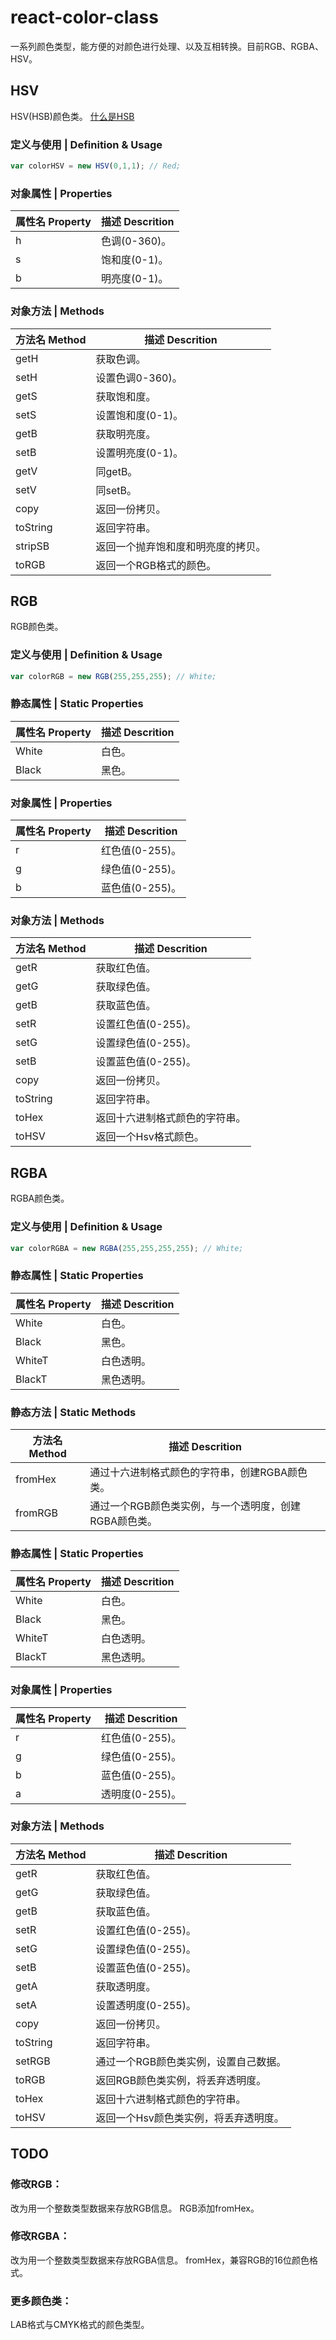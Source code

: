 # react-color-class
一系列颜色类型，能方便的对颜色进行处理、以及互相转换。目前RGB、RGBA、HSV。

## HSV
HSV(HSB)颜色类。
[什么是HSB](https://baike.baidu.com/item/hsb/10338413)

### 定义与使用 | Definition & Usage

```js
var colorHSV = new HSV(0,1,1); // Red;
```

### 对象属性 | Properties

| 属性名 Property | 描述 Descrition|
| --------| -----|
| h| 色调(0-360)。|
| s| 饱和度(0-1)。|
| b| 明亮度(0-1)。|

### 对象方法 | Methods

| 方法名 Method | 描述 Descrition|
| --------| -----|
| getH | 获取色调。 |
| setH | 设置色调0-360)。 |
| getS | 获取饱和度。 |
| setS | 设置饱和度(0-1)。 |
| getB | 获取明亮度。 |
| setB | 设置明亮度(0-1)。 |
| getV | 同getB。 |
| setV | 同setB。 |
| copy | 返回一份拷贝。|
| toString| 返回字符串。|
| stripSB | 返回一个抛弃饱和度和明亮度的拷贝。|
| toRGB | 返回一个RGB格式的颜色。 |

## RGB
RGB颜色类。

### 定义与使用 | Definition & Usage

```js
var colorRGB = new RGB(255,255,255); // White;
```
### 静态属性 | Static Properties

| 属性名 Property | 描述 Descrition|
| --------| -----|
| White| 白色。|
| Black| 黑色。|

### 对象属性 | Properties

| 属性名 Property | 描述 Descrition|
| --------| -----|
| r| 红色值(0-255)。|
| g| 绿色值(0-255)。|
| b| 蓝色值(0-255)。|

### 对象方法 | Methods

| 方法名 Method | 描述 Descrition|
| --------| -----|
| getR| 获取红色值。 |
| getG| 获取绿色值。 |
| getB| 获取蓝色值。 |
| setR| 设置红色值(0-255)。 |
| setG| 设置绿色值(0-255)。 |
| setB| 设置蓝色值(0-255)。 |
| copy| 返回一份拷贝。|
| toString| 返回字符串。|
| toHex| 返回十六进制格式颜色的字符串。|
| toHSV| 返回一个Hsv格式颜色。|

## RGBA
RGBA颜色类。

### 定义与使用 | Definition & Usage

```js
var colorRGBA = new RGBA(255,255,255,255); // White;
```
### 静态属性 | Static Properties

| 属性名 Property | 描述 Descrition|
| --------| -----|
| White| 白色。|
| Black| 黑色。|
| WhiteT| 白色透明。|
| BlackT| 黑色透明。|

### 静态方法 | Static Methods

| 方法名 Method | 描述 Descrition|
| --------| -----|
| fromHex| 通过十六进制格式颜色的字符串，创建RGBA颜色类。|
| fromRGB| 通过一个RGB颜色类实例，与一个透明度，创建RGBA颜色类。|


### 静态属性 | Static Properties

| 属性名 Property | 描述 Descrition|
| --------| -----|
| White| 白色。|
| Black| 黑色。|
| WhiteT| 白色透明。|
| BlackT| 黑色透明。|

### 对象属性 | Properties

| 属性名 Property | 描述 Descrition|
| --------| -----|
| r| 红色值(0-255)。|
| g| 绿色值(0-255)。|
| b| 蓝色值(0-255)。|
| a| 透明度(0-255)。|

### 对象方法 | Methods

| 方法名 Method | 描述 Descrition|
| --------| -----|
| getR| 获取红色值。 |
| getG| 获取绿色值。 |
| getB| 获取蓝色值。 |
| setR| 设置红色值(0-255)。 |
| setG| 设置绿色值(0-255)。 |
| setB| 设置蓝色值(0-255)。 |
| getA| 获取透明度。|
| setA| 设置透明度(0-255)。 |
| copy| 返回一份拷贝。|
| toString| 返回字符串。|
| setRGB| 通过一个RGB颜色类实例，设置自己数据。|
| toRGB| 返回RGB颜色类实例，将丢弃透明度。 |
| toHex| 返回十六进制格式颜色的字符串。|
| toHSV| 返回一个Hsv颜色类实例，将丢弃透明度。|

## TODO

### 修改RGB：
  改为用一个整数类型数据来存放RGB信息。
  RGB添加fromHex。

### 修改RGBA：
  改为用一个整数类型数据来存放RGBA信息。
  fromHex，兼容RGB的16位颜色格式。

### 更多颜色类：
  LAB格式与CMYK格式的颜色类型。
